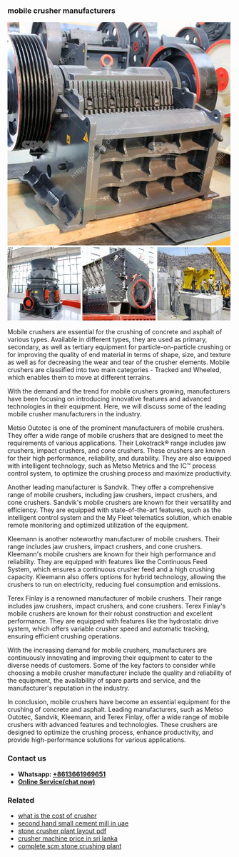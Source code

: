 <h3>mobile crusher manufacturers</h3><img src='1708587102.jpg' alt=''><p>Mobile crushers are essential for the crushing of concrete and asphalt of various types. Available in different types, they are used as primary, secondary, as well as tertiary equipment for particle-on-particle crushing or for improving the quality of end material in terms of shape, size, and texture as well as for decreasing the wear and tear of the crusher elements. Mobile crushers are classified into two main categories - Tracked and Wheeled, which enables them to move at different terrains.</p><p>With the demand and the trend for mobile crushers growing, manufacturers have been focusing on introducing innovative features and advanced technologies in their equipment. Here, we will discuss some of the leading mobile crusher manufacturers in the industry.</p><p>Metso Outotec is one of the prominent manufacturers of mobile crushers. They offer a wide range of mobile crushers that are designed to meet the requirements of various applications. Their Lokotrack® range includes jaw crushers, impact crushers, and cone crushers. These crushers are known for their high performance, reliability, and durability. They are also equipped with intelligent technology, such as Metso Metrics and the IC™ process control system, to optimize the crushing process and maximize productivity.</p><p>Another leading manufacturer is Sandvik. They offer a comprehensive range of mobile crushers, including jaw crushers, impact crushers, and cone crushers. Sandvik's mobile crushers are known for their versatility and efficiency. They are equipped with state-of-the-art features, such as the intelligent control system and the My Fleet telematics solution, which enable remote monitoring and optimized utilization of the equipment.</p><p>Kleemann is another noteworthy manufacturer of mobile crushers. Their range includes jaw crushers, impact crushers, and cone crushers. Kleemann's mobile crushers are known for their high performance and reliability. They are equipped with features like the Continuous Feed System, which ensures a continuous crusher feed and a high crushing capacity. Kleemann also offers options for hybrid technology, allowing the crushers to run on electricity, reducing fuel consumption and emissions.</p><p>Terex Finlay is a renowned manufacturer of mobile crushers. Their range includes jaw crushers, impact crushers, and cone crushers. Terex Finlay's mobile crushers are known for their robust construction and excellent performance. They are equipped with features like the hydrostatic drive system, which offers variable crusher speed and automatic tracking, ensuring efficient crushing operations.</p><p>With the increasing demand for mobile crushers, manufacturers are continuously innovating and improving their equipment to cater to the diverse needs of customers. Some of the key factors to consider while choosing a mobile crusher manufacturer include the quality and reliability of the equipment, the availability of spare parts and service, and the manufacturer's reputation in the industry.</p><p>In conclusion, mobile crushers have become an essential equipment for the crushing of concrete and asphalt. Leading manufacturers, such as Metso Outotec, Sandvik, Kleemann, and Terex Finlay, offer a wide range of mobile crushers with advanced features and technologies. These crushers are designed to optimize the crushing process, enhance productivity, and provide high-performance solutions for various applications.</p><h3>Contact us</h3><ul><li><strong>Whatsapp:&nbsp;<a href="https://wa.me/8613661969651">+8613661969651</a></strong></li><li><a href="https://swt.shibang-china.com/?git&amp;zhl&amp;mobile crusher manufacturers"><strong>Online Service(chat now)</strong></a></li></ul><h3>Related</h3><ul><li><a href='what is the cost of crusher.md'>what is the cost of crusher</a></li><li><a href='second hand small cement mill in uae.md'>second hand small cement mill in uae</a></li><li><a href='stone crusher plant layout pdf.md'>stone crusher plant layout pdf</a></li><li><a href='crusher machine price in sri lanka.md'>crusher machine price in sri lanka</a></li><li><a href='complete scm stone crushing plant.md'>complete scm stone crushing plant</a></li></ul>